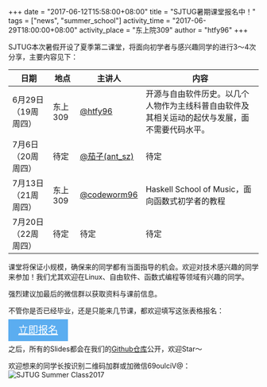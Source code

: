 
+++
date = "2017-06-12T15:58:00+08:00"
title = "SJTUG暑期课堂报名中！"
tags = ["news", "summer_school"]
activity_time = "2017-06-29T18:00:00+08:00"
activity_place = "东上院309"
author = "htfy96"
+++

SJTUG本次暑假开设了夏季第二课堂，将面向初学者与感兴趣同学的进行3～4次分享，主要内容见下：

日期    | 地点  | 主讲人   | 内容
--------|-------|---------|-----
6月29日（19周周四）     | 东上309    | [@htfy96](https://intmainreturn0.com)   | 开源与自由软件历史。以几个人物作为主线科普自由软件及其相关运动的起伏与发展，面不需要代码水平。
7月6日（20周周四）   | 待定          |   [@茄子(ant_sz)](https://io-meter.com)         |  待定
7月13日（21周周四）  | 东上309       | [@codeworm96](http://codeworm96.github.io)      | Haskell School of Music，面向函数式初学者的教程
7月20日（22周周四）  | 待定          | 待定                                    | 待定

课堂将保证小规模，确保来的同学都有当面指导的机会。欢迎对技术感兴趣的同学来参加！我们尤其欢迎在Linux、自由软件、函数式编程等领域有兴趣的同学。

强烈建议加最后的微信群以获取资料与课前信息。

不管你是否已经毕业，还是只能来几节课，都欢迎填写这张表格报名：

<a href="https://wj.qq.com/s/1401085/f0a5" target="_blank" rel="nofollow" style="color:#fff;font-size:20px; background:#5badf0;padding: 10px 20px 10px 20px;">立即报名</a>

之后，所有的Slides都会在我们的[Github仓库](https://github.com/sjtug/sharing)公开，欢迎Star～

欢迎想来的同学长按识别二维码加群或加微信69oulciV@：
![SJTUG Summer Class2017](https://user-images.githubusercontent.com/8121231/27035049-82b2b8c2-4fb2-11e7-84f9-ccf2c05be98c.jpg)
